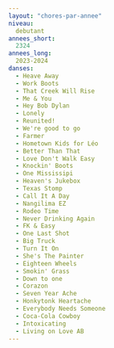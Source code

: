 ```yaml
---
layout: "chores-par-annee"
niveau:
  debutant
annees_short:
  2324
annees_long:
  2023-2024
danses:
  - Heave Away
  - Work Boots
  - That Creek Will Rise
  - Me & You
  - Hey Bob Dylan
  - Lonely
  - Reunited!
  - We're good to go
  - Farmer
  - Hometown Kids for Léo
  - Better Than That
  - Love Don't Walk Easy
  - Knockin' Boots
  - One Mississipi
  - Heaven's Jukebox
  - Texas Stomp
  - Call It A Day
  - Nangilima EZ
  - Rodeo Time
  - Never Drinking Again
  - FK & Easy
  - One Last Shot
  - Big Truck
  - Turn It On
  - She's The Painter
  - Eighteen Wheels
  - Smokin' Grass
  - Down to one
  - Corazon
  - Seven Year Ache
  - Honkytonk Heartache
  - Everybody Needs Someone
  - Coca-Cola Cowboy
  - Intoxicating
  - Living on Love AB
---
```

